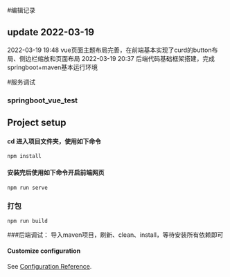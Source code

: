 #编辑记录
## update 2022-03-19
2022-03-19 19:48
vue页面主题布局完善，在前端基本实现了curd的button布局、侧边栏缩放和页面布局
2022-03-19 20:37
后端代码基础框架搭建，完成springboot+maven基本运行环境

#服务调试
### springboot_vue_test

## Project setup
#### cd 进入项目文件夹，使用如下命令
```
npm install
```

#### 安装完后使用如下命令开启前端网页
```
npm run serve
```

### 打包
```
npm run build
```

###后端调试：
导入maven项目，刷新、clean、install，等待安装所有依赖即可

#### Customize configuration
See [Configuration Reference](https://cli.vuejs.org/config/).

